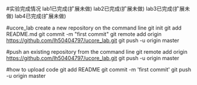 #实验完成情况
    lab1已完成(扩展未做)
    lab2已完成(扩展未做)
    lab3已完成(扩展未做)
    lab4已完成(扩展未做)

#ucore_lab
    create a new repository on the command line
    git init git add README.md git commit -m "first commit" git remote add origin https://github.com/lh50404797/ucore_lab.git 
    git push -u origin master

#push an existing repository from the command line
    git remote add origin https://github.com/lh50404797/ucore_lab.git git push -u origin master
    
#how to upload code
git add README
git commit -m 'first commit'
git push -u origin master